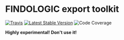 # FINDOLOGIC export toolkit

[![Travis](https://img.shields.io/travis/findologic/libflexport.svg)](https://travis-ci.org/findologic/libflexport)
[![Latest Stable Version](https://poser.pugx.org/findologic/libflexport/v/stable)](https://packagist.org/packages/findologic/libflexport)
![![Code Coverage](https://codeclimate.com/github/findologic/libflexport.png)](https://codeclimate.com/github/findologic/libflexport)

**Highly experimental! Don't use it!**